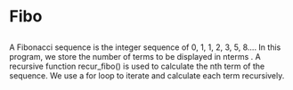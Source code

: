 # Fibo
## 
A Fibonacci sequence is the integer sequence of 0, 1, 1, 2, 3, 5, 8.... 
In this program, we store the number of terms to be displayed in nterms . A recursive function recur_fibo() is used to calculate the nth term of the sequence. We use a for loop to iterate and calculate each term recursively.
